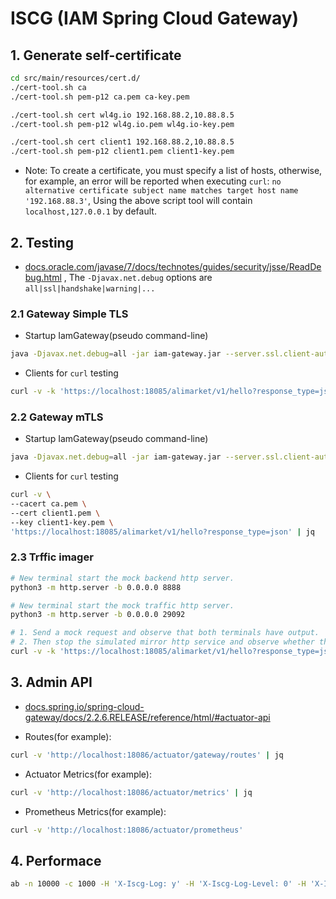 # ISCG (IAM Spring Cloud Gateway)

## 1. Generate self-certificate

```bash
cd src/main/resources/cert.d/
./cert-tool.sh ca
./cert-tool.sh pem-p12 ca.pem ca-key.pem

./cert-tool.sh cert wl4g.io 192.168.88.2,10.88.8.5
./cert-tool.sh pem-p12 wl4g.io.pem wl4g.io-key.pem

./cert-tool.sh cert client1 192.168.88.2,10.88.8.5
./cert-tool.sh pem-p12 client1.pem client1-key.pem
```

- Note: To create a certificate, you must specify a list of hosts, otherwise, for example, an error will be
reported when executing `curl`: `no alternative certificate subject name matches target host name '192.168.88.3'`,
Using the above script tool will contain `localhost,127.0.0.1` by default.

## 2. Testing

- [docs.oracle.com/javase/7/docs/technotes/guides/security/jsse/ReadDebug.html](https://docs.oracle.com/javase/7/docs/technotes/guides/security/jsse/ReadDebug.html) , The `-Djavax.net.debug` options are `all|ssl|handshake|warning|...`

### 2.1 Gateway Simple TLS

- Startup IamGateway(pseudo command-line)

```bash
java -Djavax.net.debug=all -jar iam-gateway.jar --server.ssl.client-auth=NONE
```


- Clients for `curl` testing

```bash
curl -v -k 'https://localhost:18085/alimarket/v1/hello?response_type=json'
```

### 2.2 Gateway mTLS

- Startup IamGateway(pseudo command-line)

```bash
java -Djavax.net.debug=all -jar iam-gateway.jar --server.ssl.client-auth=NEED
```

- Clients for `curl` testing

```bash
curl -v \
--cacert ca.pem \
--cert client1.pem \
--key client1-key.pem \
'https://localhost:18085/alimarket/v1/hello?response_type=json' | jq
```

### 2.3 Trffic imager

```bash
# New terminal start the mock backend http server.
python3 -m http.server -b 0.0.0.0 8888

# New terminal start the mock traffic http server.
python3 -m http.server -b 0.0.0.0 29092

# 1. Send a mock request and observe that both terminals have output.
# 2. Then stop the simulated mirror http service and observe whether the real service still has output.
curl -v -k 'https://localhost:18085/alimarket/v1/hello?response_type=json'
```

## 3. Admin API

- [docs.spring.io/spring-cloud-gateway/docs/2.2.6.RELEASE/reference/html/#actuator-api](https://docs.spring.io/spring-cloud-gateway/docs/2.2.6.RELEASE/reference/html/#actuator-api)

- Routes(for example):

```bash
curl -v 'http://localhost:18086/actuator/gateway/routes' | jq
```

- Actuator Metrics(for example):

```bash
curl -v 'http://localhost:18086/actuator/metrics' | jq
```

- Prometheus Metrics(for example):

```bash
curl -v 'http://localhost:18086/actuator/prometheus'
```

## 4. Performace

```bash
ab -n 10000 -c 1000 -H 'X-Iscg-Log: y' -H 'X-Iscg-Log-Level: 0' -H 'X-Iscg-Canary: v1' 'http://localhost:18085/alimarket/v1/createInstance?action=createInstance&aliUid=1221&orderBizId=12345&orderId=123456789&productCode=121&skuId=yuncode215700000&trial=1&token=ada175ba95d1fc2585b9da0bcb5de663&response_type=json'
```
